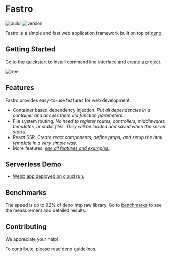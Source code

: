 # Fastro

![][build] ![][version]

Fastro is a simple and fast web application framework built on top of
[deno](https://deno.land).

## Getting Started

Go to [the quickstart](https://fastro.dev/docs/quickstart) to install command
line interface and create a project.

![][tree]

## Features

Fastro provides easy-to-use features for web development.

- Container based dependency injection. _Put all dependencies in a container and
  access them via function parameters._
- File system routing. _No need to register routes, controllers, middlewares,
  templates, or static files. They will be loaded and saved when the server
  starts._
- React SSR. _Create react components, define props, and setup the html template
  in a very simple way._
- More features:
  [_see all features and examples._](https://github.com/fastrodev/fastro/blob/master/module)

## Serverless Demo

- [Webb app deployed on cloud run.](https://hello-6bxxicr2uq-ue.a.run.app/)

## Benchmarks

The speed is up to 92% of deno http raw library. Go to
[benchmarks](https://fastro.dev/benchmarks) to see the measurement and detailed
results.

## Contributing

We appreciate your help!

To contribute, please read
[deno guidelines.](https://github.com/denoland/deno/blob/main/docs/contributing/style_guide.md)

[build]: https://github.com/fastrodev/fastro/workflows/ci/badge.svg?branch=master "build"
[version]: https://img.shields.io/github/v/release/fastrojs/fastro?label=version "version"
[tree]: https://raw.githubusercontent.com/fastrojs/fastro/gh-pages/public/tree.svg "tree"
